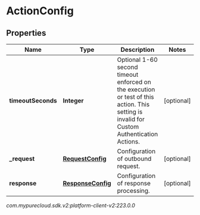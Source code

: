 # ActionConfig


## Properties

| Name | Type | Description | Notes |
| ------------ | ------------- | ------------- | ------------- |
| **timeoutSeconds** | **Integer** | Optional 1-60 second timeout enforced on the execution or test of this action. This setting is invalid for Custom Authentication Actions. |  [optional] |
| **_request** | [**RequestConfig**](RequestConfig) | Configuration of outbound request. |  [optional] |
| **response** | [**ResponseConfig**](ResponseConfig) | Configuration of response processing. |  [optional] |




_com.mypurecloud.sdk.v2:platform-client-v2:223.0.0_
